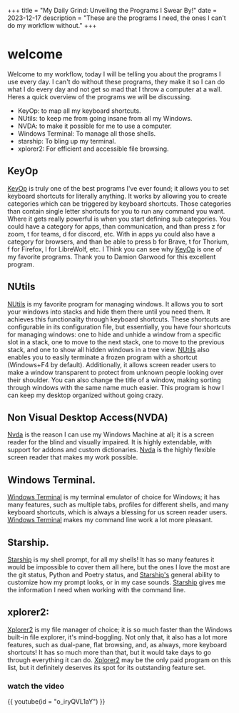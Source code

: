+++
title = "My Daily Grind: Unveiling the Programs I Swear By!"
date = 2023-12-17
description = "These are the programs I need, the ones I can't do my workflow without."
+++

# welcome

Welcome to my workflow, today I will be telling you about the programs I use every day. I can't do without these programs, they make it so I can do what I do every day and not get so mad that I throw a computer at a wall. Heres a quick overview of the programs we will be discussing.

* KeyOp: to map all my keyboard shortcuts.
* NUtils: to keep me from  going insane from all my Windows.
* NVDA: to make it possible for me to use a computer.
* Windows Terminal: To manage all those shells.
* starship: To bling up my terminal.
* xplorer2: For efficient and accessible file browsing.

## KeyOp

[KeyOp](https://garwood.day/utils/KeyOp.zip) is truly one of the best programs I've ever found; it allows you to set keyboard shortcuts for literally anything. It works by allowing you to create categories which can be triggered by keyboard shortcuts. Those categories than contain single letter shortcuts for you to run any command you want. Where it gets really powerful is when you start defining sub categories. You could have a category for apps, than communication, and than press z for zoom, t for teams, d for discord, etc. With in apps yu could also have a category for browsers, and than be able to press b for Brave, t for Thorium, f for Firefox, l for LibreWolf, etc. I Think you can see why [KeyOp](https://garwood.day/utils/KeyOp.zip) is one of my favorite programs. Thank you to Damion Garwood for this excellent program.

## NUtils

[NUtils](https://github.com/n0ot/nutils) is my favorite program for managing windows. It allows you to sort your windows into stacks and hide them there until you need them. It achieves this functionality through keyboard shortcuts. These shortcuts are configurable in its configuration file, but essentially, you have four shortcuts for managing windows: one to hide and unhide a window from a specific slot in a stack, one to move to the next stack, one to move to the previous stack, and one to show all hidden windows in a tree view. [NUtils](https://github.com/n0ot/nutils) also enables you to easily terminate a frozen program with a shortcut (Windows+F4 by default). Additionally, it allows screen reader users to make a window transparent to protect from unknown people looking over their shoulder. You can also change the title of a window, making sorting through windows with the same name much easier. This program is how I can keep my desktop organized without going crazy.

## Non Visual Desktop Access(NVDA)

[Nvda](https://nvaccess.org) is the reason I can use my Windows Machine at all; it is a screen reader for the blind and visually impaired. It is highly extendable, with support for addons and custom dictionaries. [Nvda](https://nvaccess.org)  is the highly flexible screen reader that makes my work possible.

## Windows Terminal.

[Windows Terminal](https://github.com/microsoft/terminal/releases) is my terminal emulator of choice for Windows; it has many features, such as multiple tabs, profiles for different shells, and many keyboard shortcuts, which is always a blessing for us screen reader users. [Windows Terminal](https://github.com/microsoft/terminal/releases)  makes my command line work a lot more pleasant.

## Starship.

[Starship](https://starship.rs) is my shell prompt, for all my shells! It has so many features it would be impossible to cover them all here, but the ones I love the most are the git status, Python and Poetry status, and [Starship's](https://starship.rs)  general ability to customize how my prompt looks, or in my case sounds. [Starship](https://starship.rs)  gives me the information I need when working with the command line.

## xplorer2: 

[Xplorer2](https://www.zabkat.com) is my file manager of choice; it is so much faster than the Windows built-in file explorer, it's mind-boggling. Not only that, it also has a lot more features, such as dual-pane, flat browsing, and, as always, more keyboard shortcuts! It has so much more than that, but it would take days to go through everything it can do. [Xplorer2](https://www.zabkat.com)  may be the only paid program on this list, but it definitely deserves its spot for its outstanding feature set.

### watch the video


{{ youtube(id = "o_iryQVL1aY") }}
